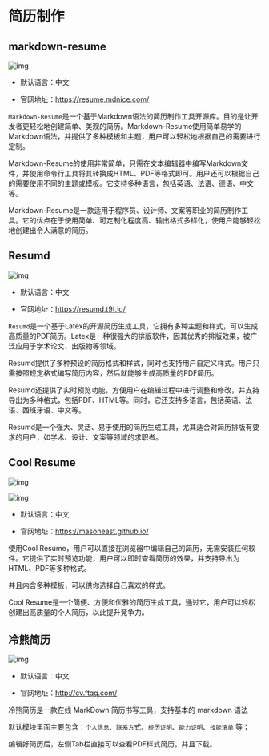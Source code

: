 # 简历制作

## markdown-resume

![img](/images/html/other/resume/10004.png)

- 默认语言：中文

- 官网地址：https://resume.mdnice.com/

`Markdown-Resume`是一个基于Markdown语法的简历制作工具开源库。目的是让开发者更轻松地创建简单、美观的简历。Markdown-Resume使用简单易学的Markdown语法，并提供了多种模板和主题，用户可以轻松地根据自己的需要进行定制。

Markdown-Resume的使用非常简单，只需在文本编辑器中编写Markdown文件，并使用命令行工具将其转换成HTML、PDF等格式即可。用户还可以根据自己的需要使用不同的主题或模板。它支持多种语言，包括英语、法语、德语、中文等。

Markdown-Resume是一款适用于程序员、设计师、文案等职业的简历制作工具。它的优点在于使用简单、可定制化程度高、输出格式多样化，使用户能够轻松地创建出令人满意的简历。





## Resumd

![img](/images/html/other/resume/10005.png)

- 默认语言：中文

- 官网地址：https://resumd.t9t.io/

`Resumd`是一个基于Latex的开源简历生成工具，它拥有多种主题和样式，可以生成高质量的PDF简历。Latex是一种很强大的排版软件，因其优秀的排版效果，被广泛应用于学术论文、出版物等领域。

Resumd提供了多种预设的简历格式和样式，同时也支持用户自定义样式。用户只需按照规定格式编写简历内容，然后就能够生成高质量的PDF简历。

Resumd还提供了实时预览功能，方便用户在编辑过程中进行调整和修改，并支持导出为多种格式，包括PDF、HTML等。同时，它还支持多语言，包括英语、法语、西班牙语、中文等。

Resumd是一个强大、灵活、易于使用的简历生成工具，尤其适合对简历排版有要求的用户，如学术、设计、文案等领域的求职者。



## Cool Resume

![img](/images/html/other/resume/10006.png)

![img](/images/html/other/resume/10007.png)

- 默认语言：中文

- 官网地址：https://masoneast.github.io/

使用Cool Resume，用户可以直接在浏览器中编辑自己的简历，无需安装任何软件。它提供了实时预览功能，用户可以即时查看简历的效果，并支持导出为HTML、PDF等多种格式。

并且内含多种模板，可以供你选择自己喜欢的样式。

Cool Resume是一个简便、方便和优雅的简历生成工具，通过它，用户可以轻松创建出高质量的个人简历，以此提升竞争力。



## 冷熊简历

![img](/images/html/other/resume/10008.png)

- 默认语言：中文

- 官网地址：http://cv.ftqq.com/

冷熊简历是一款在线 MarkDown 简历书写工具，支持基本的 markdown 语法

默认模块里面主要包含：`个人信息`、`联系方`式、`经历证明`、`能力证明`、`技能清单` 等；

编辑好简历后，左侧Tab栏直接可以查看PDF样式简历，并且下载。
